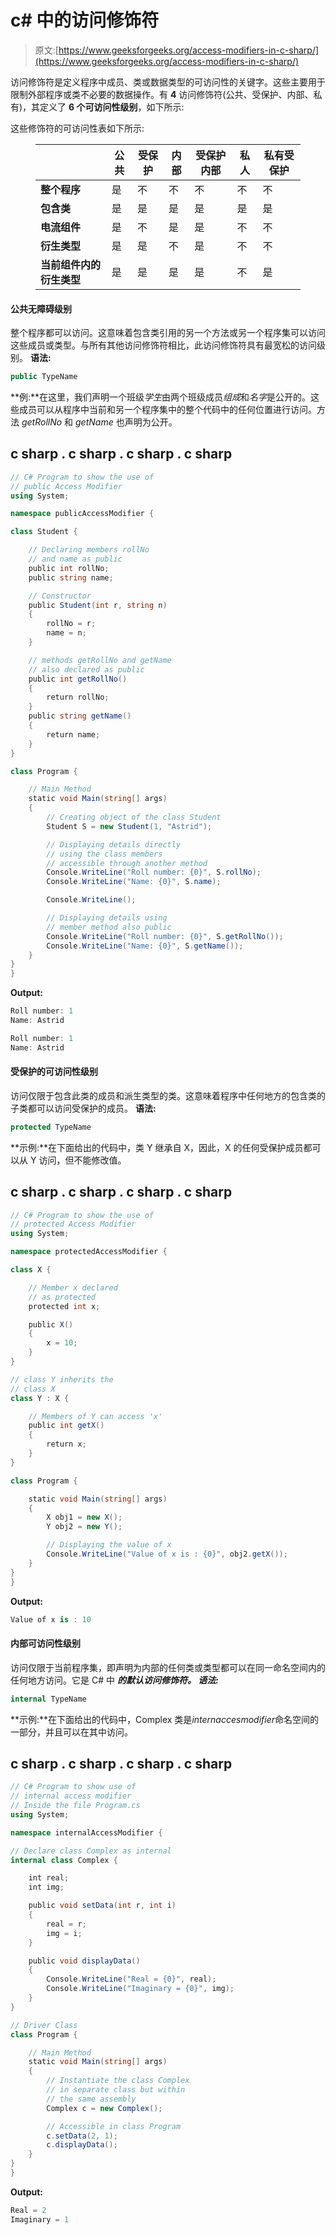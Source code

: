 # c# 中的访问修饰符

> 原文:[https://www.geeksforgeeks.org/access-modifiers-in-c-sharp/](https://www.geeksforgeeks.org/access-modifiers-in-c-sharp/)

访问修饰符是定义程序中成员、类或数据类型的可访问性的关键字。这些主要用于限制外部程序或类不必要的数据操作。有 **4** 访问修饰符(公共、受保护、内部、私有)，其定义了 **6 个可访问性级别**，如下所示:

这些修饰符的可访问性表如下所示:

<figure class="table">

|   | **公共** | **受保护** | **内部** | **受保护内部** | **私人** | **私有受保护** |
| --- | --- | --- | --- | --- | --- | --- |
| **整个程序** | 是 | 不 | 不 | 不 | 不 | 不 |
| **包含类** | 是 | 是 | 是 | 是 | 是 | 是 |
| **电流组件** | 是 | 不 | 是 | 是 | 不 | 不 |
| **衍生类型** | 是 | 是 | 不 | 是 | 不 | 不 |
| **当前组件内的衍生类型** | 是 | 是 | 是 | 是 | 不 | 是 |

</figure>

#### 公共无障碍级别

整个程序都可以访问。这意味着包含类引用的另一个方法或另一个程序集可以访问这些成员或类型。与所有其他访问修饰符相比，此访问修饰符具有最宽松的访问级别。
**语法:**

```cs
public TypeName
```

**例:**在这里，我们声明一个班级*学生*由两个班级成员*组成*和*名字*是公开的。这些成员可以从程序中当前和另一个程序集中的整个代码中的任何位置进行访问。方法 *getRollNo* 和 *getName* 也声明为公开。

## c sharp . c sharp . c sharp . c sharp

```cs
// C# Program to show the use of
// public Access Modifier
using System;

namespace publicAccessModifier {

class Student {

    // Declaring members rollNo
    // and name as public
    public int rollNo;
    public string name;

    // Constructor
    public Student(int r, string n)
    {
        rollNo = r;
        name = n;
    }

    // methods getRollNo and getName
    // also declared as public
    public int getRollNo()
    {
        return rollNo;
    }
    public string getName()
    {
        return name;
    }
}

class Program {

    // Main Method
    static void Main(string[] args)
    {
        // Creating object of the class Student
        Student S = new Student(1, "Astrid");

        // Displaying details directly
        // using the class members
        // accessible through another method
        Console.WriteLine("Roll number: {0}", S.rollNo);
        Console.WriteLine("Name: {0}", S.name);

        Console.WriteLine();

        // Displaying details using
        // member method also public
        Console.WriteLine("Roll number: {0}", S.getRollNo());
        Console.WriteLine("Name: {0}", S.getName());
    }
}
}
```

**Output:** 

```cs
Roll number: 1
Name: Astrid

Roll number: 1
Name: Astrid
```

#### 受保护的可访问性级别

访问仅限于包含此类的成员和派生类型的类。这意味着程序中任何地方的包含类的子类都可以访问受保护的成员。
**语法:**

```cs
protected TypeName
```

**示例:**在下面给出的代码中，类 Y 继承自 X，因此，X 的任何受保护成员都可以从 Y 访问，但不能修改值。

## c sharp . c sharp . c sharp . c sharp

```cs
// C# Program to show the use of
// protected Access Modifier
using System;

namespace protectedAccessModifier {

class X {

    // Member x declared
    // as protected
    protected int x;

    public X()
    {
        x = 10;
    }
}

// class Y inherits the
// class X
class Y : X {

    // Members of Y can access 'x'
    public int getX()
    {
        return x;
    }
}

class Program {

    static void Main(string[] args)
    {
        X obj1 = new X();
        Y obj2 = new Y();

        // Displaying the value of x
        Console.WriteLine("Value of x is : {0}", obj2.getX());
    }
}
}
```

**Output:** 

```cs
Value of x is : 10
```

#### 内部可访问性级别

访问仅限于当前程序集，即声明为内部的任何类或类型都可以在同一命名空间内的任何地方访问。它是 C# 中 ***的默认访问修饰符。
**语法:***** 

```cs
internal TypeName
```

**示例:**在下面给出的代码中，Complex 类是*internaccesmodifier*命名空间的一部分，并且可以在其中访问。

## c sharp . c sharp . c sharp . c sharp

```cs
// C# Program to show use of
// internal access modifier
// Inside the file Program.cs
using System;

namespace internalAccessModifier {

// Declare class Complex as internal
internal class Complex {

    int real;
    int img;

    public void setData(int r, int i)
    {
        real = r;
        img = i;
    }

    public void displayData()
    {
        Console.WriteLine("Real = {0}", real);
        Console.WriteLine("Imaginary = {0}", img);
    }
}

// Driver Class
class Program {

    // Main Method
    static void Main(string[] args)
    {
        // Instantiate the class Complex
        // in separate class but within
        // the same assembly
        Complex c = new Complex();

        // Accessible in class Program
        c.setData(2, 1);
        c.displayData();
    }
}
}
```

**Output:** 

```cs
Real = 2
Imaginary = 1
```